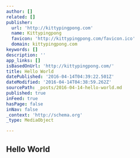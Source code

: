 ```yaml
---
author: []
related: []
publisher:
  url: 'http://kittypingpong.com'
  name: Kittypingpong
  favicon: 'http://kittypingpong.com/favicon.ico'
  domain: kittypingpong.com
keywords: []
description: ''
app_links: []
isBasedOnUrl: 'http://kittypingpong.com/'
title: Hello World
datePublished: '2016-04-14T04:39:22.501Z'
dateModified: '2016-04-14T04:38:59.262Z'
sourcePath: _posts/2016-04-14-hello-world.md
published: true
inFeed: true
hasPage: false
inNav: false
_context: 'http://schema.org'
_type: MediaObject

---
```

<article style=""><h1>Hello World</h1></article>